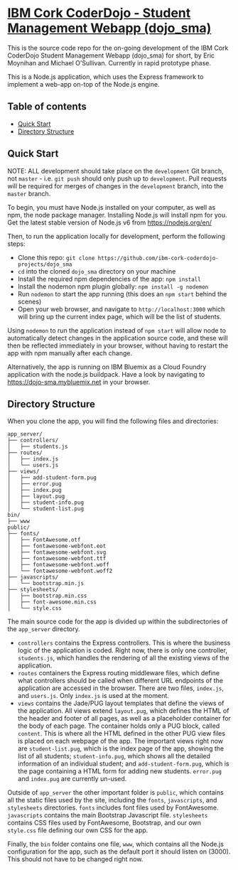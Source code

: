 # [IBM Cork CoderDojo - Student Management Webapp (dojo_sma)](https://dojo-sma.mybluemix.net)

This is the source code repo for the on-going development of the IBM Cork CoderDojo Student Management Webapp (dojo_sma) for short, by Eric Moynihan and Michael O'Sullivan. Currently in rapid prototype phase.

This is a Node.js application, which uses the Express framework to implement a web-app on-top of the Node.js engine.

## Table of contents

* [Quick Start](#quick-start)
* [Directory Structure](#directory-structure)


## Quick Start

NOTE: ALL development should take place on the `development` Git branch, not `master` - i.e. `git push` should only push up to `development`. Pull requests will be required for merges of changes in the `development` branch, into the `master` branch.

To begin, you must have Node.js installed on your computer, as well as npm, the node package manager. Installing Node.js will install npm for you. Get the latest stable version of Node.js v6 from https://nodejs.org/en/

Then, to run the application locally for development, perform the following steps:

* Clone this repo: `git clone https://github.com/ibm-cork-coderdojo-projects/dojo_sma`
* `cd` into the cloned `dojo_sma` directory on your machine
* Install the required npm dependencies of the app: `npm install`
* Install the nodemon npm plugin globally: `npm install -g nodemon`
* Run `nodemon` to start the app running (this does an `npm start` behind the scenes)
* Open your web browser, and navigate to `http://localhost:3000` which will bring up the current index page, which will be the list of students.

Using `nodemon` to run the application instead of `npm start` will allow node to automatically detect changes in the application source code, and these will then be reflected immediately in your browser, without having to restart the app with npm manually after each change.

Alternatively, the app is running on IBM Bluemix as a Cloud Foundry application with the node.js buildpack. Have a look by navigating to https://dojo-sma.mybluemix.net in your browser.

## Directory Structure

When you clone the app, you will find the following files and directories:

```
app_server/
├── controllers/
│   ├── students.js
├── routes/
│   ├── index.js
│   └── users.js
├── views/
│   ├── add-student-form.pug
│   ├── error.pug
│   ├── index.pug
│   ├── layout.pug
│   ├── student-info.pug
│   └── student-list.pug
bin/
├── www
public/
├── fonts/
│   ├── FontAwesome.otf
│   ├── fontawesome-webfont.eot
│   ├── fontawesome-webfont.svg
│   ├── fontawesome-webfont.ttf
│   ├── fontawesome-webfont.woff
│   └── fontawesome-webfont.woff2
├── javascripts/
│   └── bootstrap.min.js
├── stylesheets/
│   ├── bootstrap.min.css
│   ├── font-awesome.min.css
│   └── style.css
```

The main source code for the app is divided up within the subdirectories of the `app_server` directory.

* `controllers` contains the Express controllers. This is where the business logic of the application is coded. Right now, there is only one controller, `students.js`, which handles the rendering of all the existing views of the application.
* `routes` containers the Express routing middleware files, which define what controllers should be called when different URL endpoints of the application are accessed in the browser. There are two files, `index.js`, and `users.js`. Only `index.js` is used at the moment.
* `views` contains the Jade/PUG layout templates that define the views of the application. All views extend `layout.pug`, which defines the HTML of the header and footer of all pages, as well as a placeholder container for the body of each page. The container holds only a PUG block, called `content`. This is where all the HTML defined in the other PUG view files is placed on each webpage of the app. The important views right now are `student-list.pug`, which is the index page of the app, showing the list of all students; `student-info.pug`, which shows all the detailed information of an individual student; and `add-student-form.pug`, which is the page containing a HTML form for adding new students. `error.pug` and `index.pug` are currently un-used.

Outside of `app_server` the other important folder is `public`, which contains all the static files used by the site, including the `fonts`, `javascripts`, and `stylesheets` directories. `fonts` includes font files used by FontAwesome. `javascripts` contains the main Bootstrap Javascript file. `stylesheets` contains CSS files used by FontAwesome, Bootstrap, and our own `style.css` file defining our own CSS for the app.

Finally, the `bin` folder contains one file, `www`, which contains all the Node.js configuration for the app, such as the default port it should listen on (3000). This should not have to be changed right now.